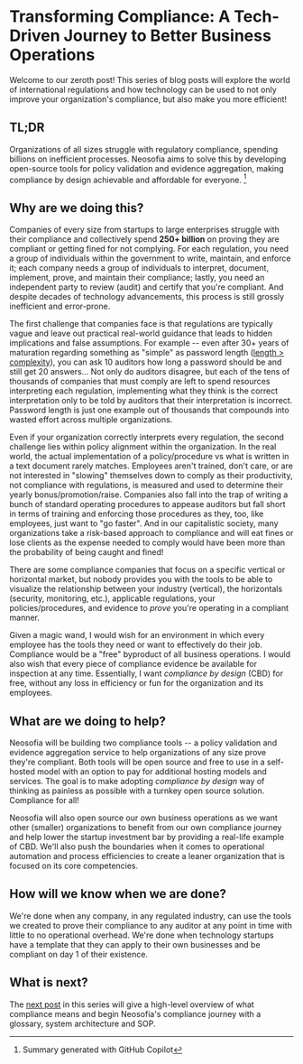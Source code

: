 # Transforming Compliance: A Tech-Driven Journey to Better Business Operations

Welcome to our zeroth post! This series of blog posts will explore the world of international regulations and how technology can be used to not only improve your organization's compliance, but also make you more efficient!

## TL;DR

Organizations of all sizes struggle with regulatory compliance, spending billions on inefficient processes. Neosofia aims to solve this by developing open-source tools for policy validation and evidence aggregation, making compliance by design achievable and affordable for everyone. [^ai]

## Why are we doing this?

Companies of every size from startups to large enterprises struggle with their compliance and collectively spend **250+ billion** on proving they are compliant or getting fined for not complying. For each regulation, you need a group of individuals within the government to write, maintain, and enforce it; each company needs a group of individuals to interpret, document, implement, prove, and maintain their compliance; lastly, you need an independent party to review (audit) and certify that you're compliant. And despite decades of technology advancements, this process is still grossly inefficient and error-prone.

The first challenge that companies face is that regulations are typically vague and leave out practical real-world guidance that leads to hidden implications and false assumptions. For example -- even after 30+ years of maturation regarding something as "simple" as password length ([length > complexity](https://auth0.com/blog/dont-pass-on-the-new-nist-password-guidelines/)), you can ask 10 auditors how long a password should be and still get 20 answers... Not only do auditors disagree, but each of the tens of thousands of companies that must comply are left to spend resources interpreting each regulation, implementing what they think is the correct interpretation only to be told by auditors that their interpretation is incorrect. Password length is just one example out of thousands that compounds into wasted effort across multiple organizations.

Even if your organization correctly interprets every regulation, the second challenge lies within policy alignment within the organization. In the real world, the actual implementation of a policy/procedure vs what is written in a text document rarely matches. Employees aren't trained, don't care, or are not interested in "slowing" themselves down to comply as their productivity, not compliance with regulations, is measured and used to determine their yearly bonus/promotion/raise. Companies also fall into the trap of writing a bunch of standard operating procedures to appease auditors but fall short in terms of training and enforcing those procedures as they, too, like employees, just want to "go faster". And in our capitalistic society, many organizations take a risk-based approach to compliance and will eat fines or lose clients as the expense needed to comply would have been more than the probability of being caught and fined!

There are some compliance companies that focus on a specific vertical or horizontal market, but nobody provides you with the tools to be able to visualize the relationship between your industry (vertical), the horizontals (security, monitoring, etc.), applicable regulations, your policies/procedures, and evidence to *prove* you're operating in a compliant manner.

Given a magic wand, I would wish for an environment in which every employee has the tools they need or want to effectively do their job. Compliance would be a "free" byproduct of all business operations. I would also wish that every piece of compliance evidence be available for inspection at any time. Essentially, I want *compliance by design* (CBD) for free, without any loss in efficiency or fun for the organization and its employees.

## What are we doing to help?

Neosofia will be building two compliance tools -- a policy validation and evidence aggregation service to help organizations of any size prove they're compliant. Both tools will be open source and free to use in a self-hosted model with an option to pay for additional hosting models and services. The goal is to make adopting *compliance by design* way of thinking as painless as possible with a turnkey open source solution. Compliance for all!

Neosofia will also open source our own business operations as we want other (smaller) organizations to benefit from our own compliance journey and help lower the startup investment bar by providing a real-life example of CBD. We'll also push the boundaries when it comes to operational automation and process efficiencies to create a leaner organization that is focused on its core competencies.

## How will we know when we are done?

We're done when any company, in any regulated industry, can use the tools we created to prove their compliance to any auditor at any point in time with little to no operational overhead. We're done when technology startups have a template that they can apply to their own businesses and be compliant on day 1 of their existence.

## What is next?

The [next post](0001_definitions_and_system_architecture.md) in this series will give a high-level overview of what compliance means and begin Neosofia's compliance journey with a glossary, system architecture and SOP.

[^ai]: Summary generated with GitHub Copilot





